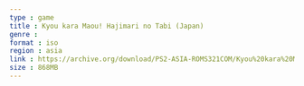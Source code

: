 ```yaml
---
type : game
title : Kyou kara Maou! Hajimari no Tabi (Japan)
genre : 
format : iso
region : asia
link : https://archive.org/download/PS2-ASIA-ROMS321COM/Kyou%20kara%20Maou%21%20Hajimari%20no%20Tabi%20%28Japan%29.7z
size : 868MB
---
```

